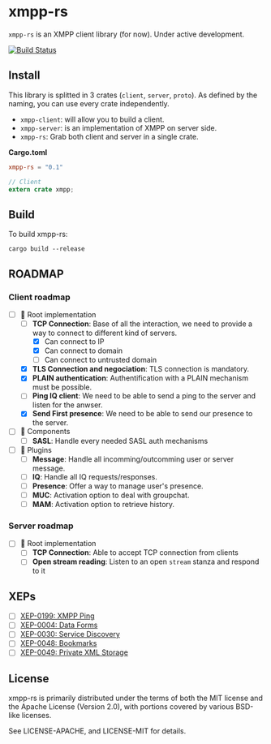 # xmpp-rs

`xmpp-rs` is an XMPP client library (for now). Under active development.

[![Build Status](https://travis-ci.org/Freyskeyd/xmpp-rs.svg?branch=master)](https://travis-ci.org/Freyskeyd/xmpp-rs)

## Install

This library is splitted in 3 crates (`client`, `server`, `proto`). As defined by the naming, you can use every crate
independently.

- `xmpp-client`: will allow you to build a client.
- `xmpp-server`: is an implementation of XMPP on server side.
- `xmpp-rs`: Grab both client and server in a single crate.

**Cargo.toml**

```toml
xmpp-rs = "0.1"
```

```rust
// Client
extern crate xmpp;

```
## Build

To build xmpp-rs:

`cargo build --release`

## ROADMAP

### Client roadmap

- [ ] :rocket: Root implementation
    - [ ] **TCP Connection**: Base of all the interaction, we need to provide a way to connect to different kind of
      servers.
        - [x] Can connect to IP
        - [x] Can connect to domain
        - [ ] Can connect to untrusted domain
    - [x] **TLS Connection and negociation**: TLS connection is mandatory.
    - [x] **PLAIN authentication**: Authentification with a PLAIN mechanism must be possible.
    - [ ] **Ping IQ client**: We need to be able to send a ping to the server and listen for the anwser.
    - [x] **Send First presence**: We need to be able to send our presence to the server.
- [ ] :satellite: Components
    - [ ] **SASL**: Handle every needed SASL auth mechanisms
- [ ] :electric_plug: Plugins
    - [ ] **Message**: Handle all incomming/outcomming user or server message.
    - [ ] **IQ**: Handle all IQ requests/responses.
    - [ ] **Presence**: Offer a way to manage user's presence.
    - [ ] **MUC**: Activation option to deal with groupchat.
    - [ ] **MAM**: Activation option to retrieve history.

### Server roadmap

- [ ] :rocket: Root implementation
    - [ ] **TCP Connection**: Able to accept TCP connection from clients
    - [ ] **Open stream reading**: Listen to an open `stream` stanza and respond to it

## XEPs

- [ ] [XEP-0199: XMPP Ping](https://xmpp.org/extensions/xep-0199.html)
- [ ] [XEP-0004: Data Forms](https://xmpp.org/extensions/xep-0004.html)
- [ ] [XEP-0030: Service Discovery](https://xmpp.org/extensions/xep-0030.html)
- [ ] [XEP-0048: Bookmarks](https://xmpp.org/extensions/xep-0048.html)
- [ ] [XEP-0049: Private XML Storage](https://xmpp.org/extensions/xep-0049.html)

## License

xmpp-rs is primarily distributed under the terms of both the MIT license
and the Apache License (Version 2.0), with portions covered by various
BSD-like licenses.

See LICENSE-APACHE, and LICENSE-MIT for details.
